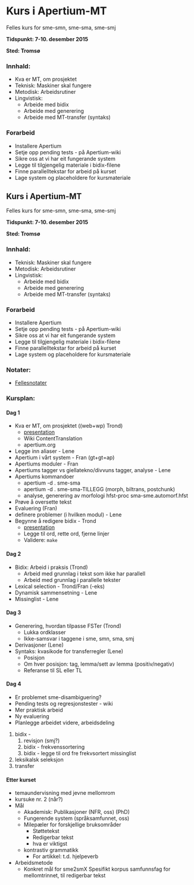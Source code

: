 # Kurs i Apertium-MT

Felles kurs for sme-smn, sme-sma, sme-smj

**Tidspunkt: 7-10. desember 2015**

**Sted: Tromsø**

### Innhald:

- Kva er MT, om prosjektet
- Teknisk: Maskiner skal fungere
- Metodisk: Arbeidsrutiner
- Lingvistisk:
  - Arbeide med bidix
  - Arbeide med generering
  - Arbeide med MT-transfer (syntaks)

### Forarbeid

- Installere Apertium
- Setje opp pending tests - på Apertium-wiki
- Sikre oss at vi har eit fungerande system
- Legge til tilgjengelig materiale i bidix-filene
- Finne parallelltekstar for arbeid på kurset
- Lage system og placeholdere for kursmateriale

## Kurs i Apertium-MT

Felles kurs for sme-smn, sme-sma, sme-smj

**Tidspunkt: 7-10. desember 2015**

**Sted: Tromsø**

### Innhald:

- Teknisk: Maskiner skal fungere
- Metodisk: Arbeidsrutiner
- Lingvistisk:
  - Arbeide med bidix
  - Arbeide med generering
  - Arbeide med MT-transfer (syntaks)

### Forarbeid

- Installere Apertium
- Setje opp pending tests - på Apertium-wiki
- Sikre oss at vi har eit fungerande system
- Legge til tilgjengelig materiale i bidix-filene
- Finne parallelltekstar for arbeid på kurset
- Lage system og placeholdere for kursmateriale

### Notater:

- [Fellesnotater](coursenotes.html)

### Kursplan:

#### Dag 1

- Kva er MT, om prosjektet ((web+wp) Trond)
  - [presentation](session_mt.pdf)
  - Wiki ContentTranslation
  - apertium.org
- Legge inn aliaser - Lene
- Apertium i vårt system - Fran (gt+gt=ap)
- Apertiums moduler - Fran
- Apertiums tagger vs giellatekno/divvuns tagger, analyse - Lene
- Apertiums kommandoer
  - apertium -d . sme-sma
  - apertium -d . sme-sma-TILLEGG (morph, biltrans, postchunk)
  - analyse, generering av morfologi hfst-proc sma-sme.automorf.hfst
- Prøve å oversette tekst
- Evaluering (Fran)
- definere problemer (i hvilken modul) - Lene
- Begynne å redigere bidix - Trond
  - [presentation](session_bidix.pdf)
  - Legge til ord, rette ord, fjerne linjer
  - Validere: `make`

#### Dag 2

- Bidix: Arbeid i praksis (Trond)
  - Arbeid med grunnlag i tekst som ikke har parallell
  - Arbeid med grunnlag i parallelle tekster
- Lexical selection - Trond/Fran (-eks)
- Dynamisk sammensetning - Lene
- Missinglist - Lene

#### Dag 3

- Generering, hvordan tilpasse FSTer (Trond)
  - Lukka ordklasser
  - Ikke-samsvar i taggene i sme, smn, sma, smj
- Derivasjoner (Lene)
- Syntaks: kvasikode for transferregler (Lene)
  - Posisjon
  - Om hver posisjon: tag, lemma/sett av lemma (positiv/negativ)
  - Referanse til SL eller TL

#### Dag 4

- Er problemet sme-disambiguering?
- Pending tests og regresjonstester - wiki
- Mer praktisk arbeid
- Ny evaluering
- Planlegge arbeidet videre, arbeidsdeling

1. bidix -
   1. revisjon (smj?)
   1. bidix - frekvenssortering
   1. bidix - legge til ord fre frekvsortert missinglist
1. leksikalsk seleksjon
1. transfer

#### Etter kurset

- temaundervisning med jevne mellomrom
- kursuke nr. 2 (når?)
- Mål
  - Akademisk: Publikasjoner (NFR, oss) (PhD)
  - Fungerende system (språksamfunnet, oss)
  - Milepæler for forskjellige bruksområder
    - Støttetekst
    - Redigerbar tekst
    - hva er viktigst
  - kontrastiv grammatikk
    - For artikkel: t.d. hjelpeverb
- Arbeidsmetode
  - Konkret mål for sme2smX Spesifikt korpus
    samfunnsfag for mellomtrinnet,
    til redigerbar tekst
